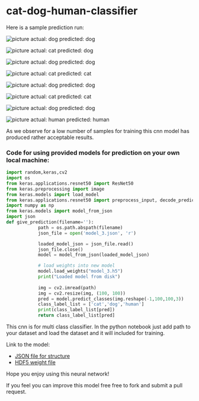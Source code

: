 # cat-dog-human-classifier

Here is a sample prediction run:

![picture](https://www.kaggleusercontent.com/kf/15229318/eyJhbGciOiJkaXIiLCJlbmMiOiJBMTI4Q0JDLUhTMjU2In0..5FDmld9ecdubZUxa_Mmcjg.el0Gs4l8a6UfDOoATFWwd0ARg1rqvakAxgiOyxQxpuMoPzaNv9yU5hx6z53eyoxnn4yhHnKJJm3ZsFu3d8usry46VDRdFXMJt12RADZjfwGI6I7f8z1MkEq2LeCJdPPcxBL2IUMbMxua-wlnPULTMxTLjemxOgmU2YxEoezTwvU.DWU0Nh9VQ11kCQeOr6mKfw/__results___files/__results___21_0.png)
actual: dog
predicted: dog

![picture](https://www.kaggleusercontent.com/kf/15229318/eyJhbGciOiJkaXIiLCJlbmMiOiJBMTI4Q0JDLUhTMjU2In0..5FDmld9ecdubZUxa_Mmcjg.el0Gs4l8a6UfDOoATFWwd0ARg1rqvakAxgiOyxQxpuMoPzaNv9yU5hx6z53eyoxnn4yhHnKJJm3ZsFu3d8usry46VDRdFXMJt12RADZjfwGI6I7f8z1MkEq2LeCJdPPcxBL2IUMbMxua-wlnPULTMxTLjemxOgmU2YxEoezTwvU.DWU0Nh9VQ11kCQeOr6mKfw/__results___files/__results___21_2.png)
actual: cat
predicted: dog

![picture](https://www.kaggleusercontent.com/kf/15229318/eyJhbGciOiJkaXIiLCJlbmMiOiJBMTI4Q0JDLUhTMjU2In0..5FDmld9ecdubZUxa_Mmcjg.el0Gs4l8a6UfDOoATFWwd0ARg1rqvakAxgiOyxQxpuMoPzaNv9yU5hx6z53eyoxnn4yhHnKJJm3ZsFu3d8usry46VDRdFXMJt12RADZjfwGI6I7f8z1MkEq2LeCJdPPcxBL2IUMbMxua-wlnPULTMxTLjemxOgmU2YxEoezTwvU.DWU0Nh9VQ11kCQeOr6mKfw/__results___files/__results___21_4.png)
actual: dog
predicted: dog

![picture](https://www.kaggleusercontent.com/kf/15229318/eyJhbGciOiJkaXIiLCJlbmMiOiJBMTI4Q0JDLUhTMjU2In0..5FDmld9ecdubZUxa_Mmcjg.el0Gs4l8a6UfDOoATFWwd0ARg1rqvakAxgiOyxQxpuMoPzaNv9yU5hx6z53eyoxnn4yhHnKJJm3ZsFu3d8usry46VDRdFXMJt12RADZjfwGI6I7f8z1MkEq2LeCJdPPcxBL2IUMbMxua-wlnPULTMxTLjemxOgmU2YxEoezTwvU.DWU0Nh9VQ11kCQeOr6mKfw/__results___files/__results___21_6.png)
actual: cat
predicted: cat

![picture](https://www.kaggleusercontent.com/kf/15229318/eyJhbGciOiJkaXIiLCJlbmMiOiJBMTI4Q0JDLUhTMjU2In0..5FDmld9ecdubZUxa_Mmcjg.el0Gs4l8a6UfDOoATFWwd0ARg1rqvakAxgiOyxQxpuMoPzaNv9yU5hx6z53eyoxnn4yhHnKJJm3ZsFu3d8usry46VDRdFXMJt12RADZjfwGI6I7f8z1MkEq2LeCJdPPcxBL2IUMbMxua-wlnPULTMxTLjemxOgmU2YxEoezTwvU.DWU0Nh9VQ11kCQeOr6mKfw/__results___files/__results___21_8.png)
actual: dog
predicted: dog

![picture](https://www.kaggleusercontent.com/kf/15229318/eyJhbGciOiJkaXIiLCJlbmMiOiJBMTI4Q0JDLUhTMjU2In0..5FDmld9ecdubZUxa_Mmcjg.el0Gs4l8a6UfDOoATFWwd0ARg1rqvakAxgiOyxQxpuMoPzaNv9yU5hx6z53eyoxnn4yhHnKJJm3ZsFu3d8usry46VDRdFXMJt12RADZjfwGI6I7f8z1MkEq2LeCJdPPcxBL2IUMbMxua-wlnPULTMxTLjemxOgmU2YxEoezTwvU.DWU0Nh9VQ11kCQeOr6mKfw/__results___files/__results___21_10.png)
actual: cat
predicted: cat

![picture](https://www.kaggleusercontent.com/kf/15229318/eyJhbGciOiJkaXIiLCJlbmMiOiJBMTI4Q0JDLUhTMjU2In0..5FDmld9ecdubZUxa_Mmcjg.el0Gs4l8a6UfDOoATFWwd0ARg1rqvakAxgiOyxQxpuMoPzaNv9yU5hx6z53eyoxnn4yhHnKJJm3ZsFu3d8usry46VDRdFXMJt12RADZjfwGI6I7f8z1MkEq2LeCJdPPcxBL2IUMbMxua-wlnPULTMxTLjemxOgmU2YxEoezTwvU.DWU0Nh9VQ11kCQeOr6mKfw/__results___files/__results___21_12.png)
actual: dog
predicted: dog

![picture](https://www.kaggleusercontent.com/kf/15229318/eyJhbGciOiJkaXIiLCJlbmMiOiJBMTI4Q0JDLUhTMjU2In0..5FDmld9ecdubZUxa_Mmcjg.el0Gs4l8a6UfDOoATFWwd0ARg1rqvakAxgiOyxQxpuMoPzaNv9yU5hx6z53eyoxnn4yhHnKJJm3ZsFu3d8usry46VDRdFXMJt12RADZjfwGI6I7f8z1MkEq2LeCJdPPcxBL2IUMbMxua-wlnPULTMxTLjemxOgmU2YxEoezTwvU.DWU0Nh9VQ11kCQeOr6mKfw/__results___files/__results___21_14.png)
actual: human
predicted: human

As we observe for a low number of samples for training this cnn model has produced rather acceptable results.

### Code for using provided models for prediction on your own local machine:

```python
import random,keras,cv2
import os
from keras.applications.resnet50 import ResNet50
from keras.preprocessing import image
from keras.models import load_model
from keras.applications.resnet50 import preprocess_input, decode_predictions
import numpy as np
from keras.models import model_from_json
import json
def give_prediction(filename=''):
            path = os.path.abspath(filename)
            json_file = open('model_3.json', 'r')

            loaded_model_json = json_file.read()
            json_file.close()
            model = model_from_json(loaded_model_json)

            # load weights into new model
            model.load_weights("model_3.h5")
            print("Loaded model from disk")
            
            img = cv2.imread(path)
            img = cv2.resize(img, (100, 100))
            pred = model.predict_classes(img.reshape(-1,100,100,3))
            class_label_list = ['cat','dog','human']
            print(class_label_list[pred])
            return class_label_list[pred]
```
This cnn is for multi class classifier. In the python notebook just add path to your dataset and load the dataset and it will included for training.

Link to the model:
* [JSON file for structure](https://www.kaggleusercontent.com/kf/15229318/eyJhbGciOiJkaXIiLCJlbmMiOiJBMTI4Q0JDLUhTMjU2In0..66g68D3JLPYq0_m8UNG1ig.kgLTuGzleu9xO_UmfJi1c-MN9_BWo0vhsoEoDS_dEm_NJHs5Cln-OAadbyk_gzaN2wHesj-DmmIQXxtn2HLVkTnCQgEFZxDjkfi5UiwGkS8hfR0QTS1ZwX39lsasvBBnEqXq-U1ZYJcawe7K-lXjGJkAzsB6zbBLYbF9bTUdJ0g.RWtTHor1t9VYqItr2_SuJw/model_3.json)
* [HDF5 weight file](https://www.kaggleusercontent.com/kf/15229318/eyJhbGciOiJkaXIiLCJlbmMiOiJBMTI4Q0JDLUhTMjU2In0..Zbmcs46tpjpPauPg-mxcUg.zkNpjaasCCZBeJ2MSWI7DH7YHPwOcB7jBS4tt6Hs6B0dOTsoEELVza3EUGEVTWBMBFGa9NhANcvrLUXY-BA5wuRINqvp6K-DKGvSKGOx4ezREU9kodK2M51Npq2aBSa-8H0G1GwNTMPpvq6S7-HXWwiHx48MyN979EzaihS2DwM._pFoKmc1-ZLJSDNADkQPZQ/model_3.h5)

Hope you enjoy using this neural network!

If you feel you can improve this model free free to fork and submit a pull request.
